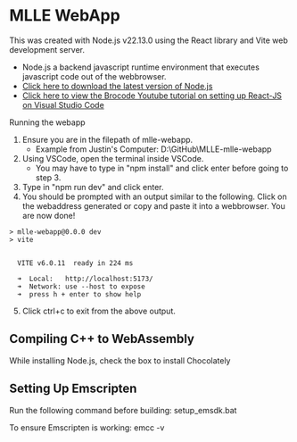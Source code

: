 # MLLE WebApp

This was created with Node.js v22.13.0 using the React library and Vite web development server. 
* Node.js a backend javascript runtime environment that executes javascript code out of the webbrowser.
* <a href ="https://nodejs.org/en/download" target="_blank"> Click 
here to download the latest version of Node.js </a>
* <a href ="https://youtu.be/hn80mWvP-9g?si=eyOevVYf7bwV8Aqk" target="_blank"> Click here to view the Brocode Youtube tutorial on setting up React-JS on Visual Studio Code</a>

Running the webapp
<br>
1. Ensure you are in the filepath of mlle-webapp. 
    * Example from Justin's Computer: D:\GitHub\MLLE-mlle-webapp
2. Using VSCode, open the terminal inside VSCode. 
    * You may have to type in "npm install" and click enter before going to step 3.
3. Type in "npm run dev" and click enter. 
4. You should be prompted with an output similar to the following. Click on the webaddress generated or copy and paste it into a webbrowser. You are now done!

```
> mlle-webapp@0.0.0 dev
> vite


  VITE v6.0.11  ready in 224 ms

  ➜  Local:   http://localhost:5173/
  ➜  Network: use --host to expose
  ➜  press h + enter to show help
  ```
5. Click ctrl+c to exit from the above output. 

## Compiling C++ to WebAssembly
While installing Node.js, check the box to install Chocolately
   


## Setting Up Emscripten
Run the following command before building:
  setup_emsdk.bat

To ensure Emscripten is working:
  emcc -v

